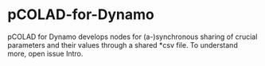 # pCOLAD-for-Dynamo
pCOLAD for Dynamo develops nodes for (a-)synchronous sharing of crucial parameters and their values through a shared *csv file.
To understand more, open issue Intro.
